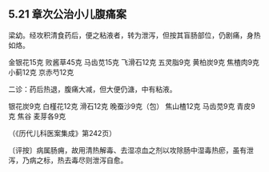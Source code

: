 ## 5.21 章次公治小儿腹痛案

梁幼。经攻积清食药后，便之粘液者，转为泄泻，但按其盲肠部位，仍剧痛，身热如烙。

金银花15克 败酱草45克 马齿苋15克 飞滑石12克 五灵脂9克 黄柏炭9克 焦楂肉9克 小蓟12克 京赤芍12克

二诊：药后热退，腹痛大减，但大便仍溏，中有粘液。

银花炭9克 白槿花12克 滑石12克 晚蚕沙9克（包） 焦山楂12克 马齿苋9克 青皮9克 焦谷 麦芽各9克

（《历代儿科医案集成》第242页）

〔评按〕病属肠痈，故用清热解毒、去湿凉血之剂以攻除肠中湿毒热瘀，虽有泄泻，乃病之标，热去毒尽则泄泻自愈。
